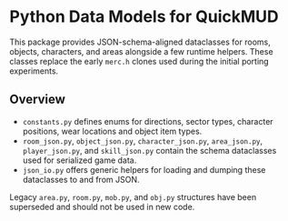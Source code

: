 # Python Data Models for QuickMUD

This package provides JSON-schema-aligned dataclasses for rooms, objects, characters, and areas
alongside a few runtime helpers. These classes replace the early `merc.h` clones used during the
initial porting experiments.

## Overview

- `constants.py` defines enums for directions, sector types, character positions,
  wear locations and object item types.
- `room_json.py`, `object_json.py`, `character_json.py`, `area_json.py`,
  `player_json.py`, and `skill_json.py` contain the schema dataclasses used for
  serialized game data.
- `json_io.py` offers generic helpers for loading and dumping these dataclasses to and from JSON.

Legacy `area.py`, `room.py`, `mob.py`, and `obj.py` structures have been superseded and should not
be used in new code.
